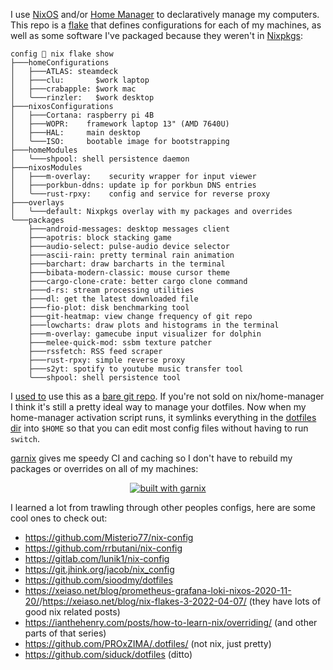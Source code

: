 I use [NixOS](https://nixos.org) and/or [Home Manager](https://nixos.wiki/wiki/Home_Manager) to declaratively manage my computers. This repo is a [flake](https://nixos.wiki/wiki/Flakes) that defines configurations for each of my machines, as well as some software I've packaged because they weren't in [Nixpkgs](https://search.nixos.org/packages):

```
config 🍍 nix flake show
├───homeConfigurations
│   ├───ATLAS: steamdeck
│   ├───clu:       $work laptop
│   ├───crabapple: $work mac
│   ╰───rinzler:   $work desktop
├───nixosConfigurations
│   ├───Cortana: raspberry pi 4B
│   ├───WOPR:    framework laptop 13" (AMD 7640U)
│   ├───HAL:     main desktop
│   ╰───ISO:     bootable image for bootstrapping
├───homeModules
│   ╰───shpool: shell persistence daemon
├───nixosModules
│   ├───m-overlay:    security wrapper for input viewer
│   ├───porkbun-ddns: update ip for porkbun DNS entries
│   ╰───rust-rpxy:    config and service for reverse proxy
├───overlays
│   ╰───default: Nixpkgs overlay with my packages and overrides
╰───packages
    ├───android-messages: desktop messages client
    ├───apotris: block stacking game
    ├───audio-select: pulse-audio device selector
    ├───ascii-rain: pretty terminal rain animation
    ├───barchart: draw barcharts in the terminal
    ├───bibata-modern-classic: mouse cursor theme
    ├───cargo-clone-crate: better cargo clone command
    ├───d-rs: stream processing utilities
    ├───dl: get the latest downloaded file
    ├───fio-plot: disk benchmarking tool
    ├───git-heatmap: view change frequency of git repo
    ├───lowcharts: draw plots and histograms in the terminal
    ├───m-overlay: gamecube input visualizer for dolphin
    ├───melee-quick-mod: ssbm texture patcher
    ├───rssfetch: RSS feed scraper
    ├───rust-rpxy: simple reverse proxy
    ├───s2yt: spotify to youtube music transfer tool
    ╰───shpool: shell persistence tool
```

I [used to](https://github.com/P1n3appl3/config/tree/cd6d498014) use this as a [bare git repo](https://www.atlassian.com/git/tutorials/dotfiles). If you're not sold on nix/home-manager I think it's still a pretty ideal way to manage your dotfiles. Now when my home-manager activation script runs, it symlinks everything in the [dotfiles dir](dotfiles) into `$HOME` so that you can edit most config files without having to run `switch`.

[garnix](https://garnix.io) gives me speedy CI and caching so I don't have to rebuild my packages or overrides on all of my machines:

<div align="center"><a href="https://garnix.io"><img alt="built with garnix" src="https://img.shields.io/endpoint.svg?url=https%3A%2F%2Fgarnix.io%2Fapi%2Fbadges%2FP1n3appl3%2Fconfig"></a></div>

I learned a lot from trawling through other peoples configs, here are some cool ones to check out:

- <https://github.com/Misterio77/nix-config>
- <https://github.com/rrbutani/nix-config>
- <https://gitlab.com/lunik1/nix-config>
- <https://git.jhink.org/jacob/nix_config>
- <https://github.com/sioodmy/dotfiles>
- <https://xeiaso.net/blog/prometheus-grafana-loki-nixos-2020-11-20/>/<https://xeiaso.net/blog/nix-flakes-3-2022-04-07/> (they have lots of good nix related posts)
- <https://ianthehenry.com/posts/how-to-learn-nix/overriding/> (and other parts of that series)
- <https://github.com/PROxZIMA/.dotfiles/> (not nix, just pretty)
- <https://github.com/siduck/dotfiles> (ditto)

